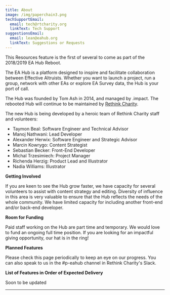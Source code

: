 ```yaml
---
title: About
image: /img/paperchain3.png
techSupportEmail:
  email: tech@rtcharity.org
  linkText: Tech Support
suggestionsEmail:
  email: lean@eahub.org
  linkText: Suggestions or Requests
---
```

This Resources feature is the first of several to come as part of the 2018/2019 EA Hub Reboot.

The EA Hub is a platform designed to inspire and facilitate collaboration between Effective Altruists. Whether you want to launch a project, run a group, network with other EAs or explore EA Survey data, the Hub is your port of call.

The Hub was founded by Tom Ash in 2014, and managed by .impact. The rebooted Hub will continue to be maintained by [Rethink Charity](www.rtcharity.org).

The new Hub is being developed by a heroic team of Rethink Charity staff and volunteers:

* Taymon Beal: Software Engineer and Technical Advisor
* Manoj Nathwani: Lead Developer
* Alexander Herwix: Software Engineer and Strategic Advisor
* Marcin Kowrygo: Content Strategist
* Sebastian Becker: Front-End Developer
* Michal Trzesimiech: Project Manager
* Richenda Herzig: Product Lead and Illustrator
* Nadia Williams: Illustrator

**Getting Involved**

If you are keen to see the Hub grow faster, we have capacity for several volunteers to assist with content strategy and editing. Diversity of influence in this area is very valuable to ensure that the Hub reflects the needs of the whole community. We have limited capacity for including another front-end and/or back-end developer.

**Room for Funding**

Paid staff working on the Hub are part time and temporary. We would love to fund an ongoing full time position. If you are looking for an impactful giving opportunity, our hat is in the ring!

**Planned Features**

Please check this page periodically to keep an eye on our progress. You can also speak to us in the #p-eahub channel in Rethink Charity's Slack.

**List of Features in Order of Expected Delivery**

Soon to be updated

****
